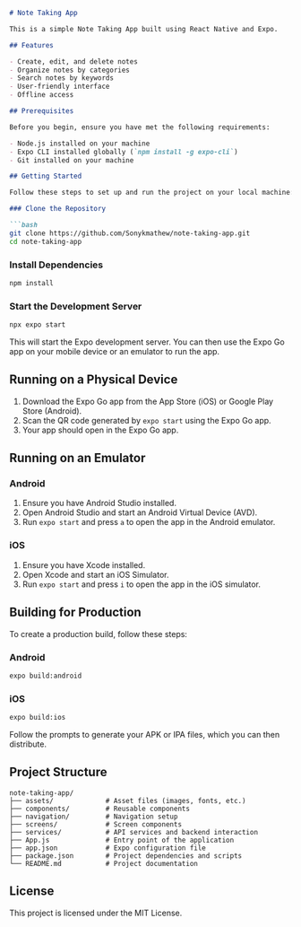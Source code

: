 ```markdown
# Note Taking App

This is a simple Note Taking App built using React Native and Expo.

## Features

- Create, edit, and delete notes
- Organize notes by categories
- Search notes by keywords
- User-friendly interface
- Offline access

## Prerequisites

Before you begin, ensure you have met the following requirements:

- Node.js installed on your machine
- Expo CLI installed globally (`npm install -g expo-cli`)
- Git installed on your machine

## Getting Started

Follow these steps to set up and run the project on your local machine:

### Clone the Repository

```bash
git clone https://github.com/Sonykmathew/note-taking-app.git
cd note-taking-app
```

### Install Dependencies

```bash
npm install
```

### Start the Development Server

```bash
npx expo start
```

This will start the Expo development server. You can then use the Expo Go app on your mobile device or an emulator to run the app.

## Running on a Physical Device

1. Download the Expo Go app from the App Store (iOS) or Google Play Store (Android).
2. Scan the QR code generated by `expo start` using the Expo Go app.
3. Your app should open in the Expo Go app.

## Running on an Emulator

### Android

1. Ensure you have Android Studio installed.
2. Open Android Studio and start an Android Virtual Device (AVD).
3. Run `expo start` and press `a` to open the app in the Android emulator.

### iOS

1. Ensure you have Xcode installed.
2. Open Xcode and start an iOS Simulator.
3. Run `expo start` and press `i` to open the app in the iOS simulator.

## Building for Production

To create a production build, follow these steps:

### Android

```bash
expo build:android
```

### iOS

```bash
expo build:ios
```

Follow the prompts to generate your APK or IPA files, which you can then distribute.

## Project Structure

```plaintext
note-taking-app/
├── assets/             # Asset files (images, fonts, etc.)
├── components/         # Reusable components
├── navigation/         # Navigation setup
├── screens/            # Screen components
├── services/           # API services and backend interaction
├── App.js              # Entry point of the application
├── app.json            # Expo configuration file
├── package.json        # Project dependencies and scripts
└── README.md           # Project documentation
```



## License

This project is licensed under the MIT License.
